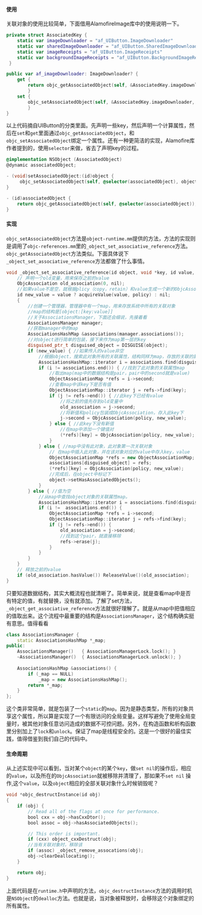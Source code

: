 #### 使用

关联对象的使用比较简单，下面借用AlamofireImage库中的使用说明一下。

````swift
private struct AssociatedKey {
	static var imageDownloader = "af_UIButton.ImageDownloader"
    static var sharedImageDownloader = "af_UIButton.SharedImageDownloader"
    static var imageReceipts = "af_UIButton.ImageReceipts"
    static var backgroundImageReceipts = "af_UIButton.BackgroundImageReceipts"
 }

public var af_imageDownloader: ImageDownloader? {
	get {
    	return objc_getAssociatedObject(self, &AssociatedKey.imageDownloader) as? ImageDownloader
        }
   	set {
      	objc_setAssociatedObject(self, &AssociatedKey.imageDownloader, newValue, .OBJC_ASSOCIATION_RETAIN_NONATOMIC)
        }
}
````

以上代码摘自UIButton的分类里面。先声明一些key，然后声明一个计算属性，然后在`set`和`get`里面通过`objc_getAssociatedObject`，和`objc_setAssociatedObject`绑定一个属性。还有一种更简洁的实现，Alamofire库作者提到的，使用`selector`来做，省去了声明key的过程。

````objective-c
@implementation NSObject (AssociatedObject)
@dynamic associatedObject;

- (void)setAssociatedObject:(id)object {
     objc_setAssociatedObject(self, @selector(associatedObject), object, OBJC_ASSOCIATION_RETAIN_NONATOMIC);
}

- (id)associatedObject {
    return objc_getAssociatedObject(self, @selector(associatedObject));
}
````



#### 实现

 `objc_setAssociatedObject`方法是`object-runtime.mm`提供的方法，方法的实现则是调用了`objc-references.mm`里的`_object_set_associative_reference`方法。`objc_getAssociatedObject`方法类似。下面具体说下`_object_set_associative_reference`方法都做了什么事情。

```` c++
void _object_set_associative_reference(id object, void *key, id value, uintptr_t policy) {
    // 声明一个old变量，用来保存之前的value
    ObjcAssociation old_association(0, nil);
    //如果value不是空，就根据plicy（copy，retain）和value生成一个新的ObjcAssociation对象
    id new_value = value ? acquireValue(value, policy) : nil;
    {
    	//创建一个管理器，管理器中有一个map，用来存放系统中所有的关联对象
    	//map的结构是[object:[key:value]]
    	//关于AssociationsManager，下面还会细说，先接着看
        AssociationsManager manager;
        //获取manager中的map
        AssociationsHashMap &associations(manager.associations());
        //对object进行简单的包装，接下来作为map第一层的key
        disguised_ptr_t disguised_object = DISGUISE(object);
        if (new_value) { //如果传入的value非空
            //根据object，搜索此对象所有的关联属性，结构同样为map，存放的关联的属性的key和value
            AssociationsHashMap::iterator i = associations.find(disguised_object);
            if (i != associations.end()) { //找到了此对象的关联属性map
                //取出map(map中的数据结构是pair，pair中的second就是value)
                ObjectAssociationMap *refs = i->second;
                //查看map中该key下是否有值
                ObjectAssociationMap::iterator j = refs->find(key);
                if (j != refs->end()) { //此key下已经有value
                	//将之前的值先存到old变量中
                    old_association = j->second;
                    //将新值和policy包装成ObjcAssociation，存入此key下
                    j->second = ObjcAssociation(policy, new_value);
                } else { //此key下没有新值
                	//在map中添加一个键值对
                    (*refs)[key] = ObjcAssociation(policy, new_value);
                }
            } else { //map中没有此对象，此对象第一次关联对象
                // 在map中插入此对象，并在该对象对应的value中存入key，value
                ObjectAssociationMap *refs = new ObjectAssociationMap;
                associations[disguised_object] = refs;
                (*refs)[key] = ObjcAssociation(policy, new_value);
                //完成后，在object中标记下
                object->setHasAssociatedObjects();
            }
        } else { //值为空
            //从map中查找object对象的关联属性map。
            AssociationsHashMap::iterator i = associations.find(disguised_object);
            if (i !=  associations.end()) {
                ObjectAssociationMap *refs = i->second;
                ObjectAssociationMap::iterator j = refs->find(key);
                if (j != refs->end()) {
                    old_association = j->second;
                    //找到这个pair，就直接移除
                    refs->erase(j);
                }
            }
        }
    }
    // 释放之前的value
    if (old_association.hasValue()) ReleaseValue()(old_association);
}
````

只要知道数据结构，其实大概流程也就清晰了。简单来说，就是查看map中是否有特定的值，有就替换，没有就添加。了解了set方法，`_object_get_associative_reference`方法就很好理解了。就是从map中把值相应的值取出来。这个流程中最重要的结构是`AssociationsManager`，这个结构确实挺有意思。值得看看

```` c++
class AssociationsManager {
    static AssociationsHashMap *_map;
public:
    AssociationsManager()   { AssociationsManagerLock.lock(); }
    ~AssociationsManager()  { AssociationsManagerLock.unlock(); }
    
    AssociationsHashMap &associations() {
        if (_map == NULL)
            _map = new AssociationsHashMap();
        return *_map;
    }
};
````

这个类非常简单，就是包装了一个`static`的`map`。因为是静态类型，所有的对象共享这个属性，所以算是实现了一个有限访问的全局变量。这样写避免了使用全局变量时，被其他对象任意访问造成的数据不可控问题。另外，在构造函数和析构函数里分别加上了`lock`和`unlock`。保证了map是线程安全的。这是一个很好的最佳实践，值得借鉴到我们自己的代码中。

#### 生命周期

从上述实现中可以看到，当对某个`object`的某个`key`，做`set nil`的操作后，相应的`value`，以及所在的`ObjcAssociation`就被移除并清理了，那如果不`set nil` 操作,这个`value`，以及`object`相应的全部关联对象什么时候销毁呢？

```` objective-c
void *objc_destructInstance(id obj) 
{
    if (obj) {
        // Read all of the flags at once for performance.
        bool cxx = obj->hasCxxDtor();
        bool assoc = obj->hasAssociatedObjects();

        // This order is important.
        if (cxx) object_cxxDestruct(obj);
        //当有关联对象时，移除该
        if (assoc) _object_remove_assocations(obj);
        obj->clearDeallocating();
    }

    return obj;
}
````

上面代码是在`runtime.h`中声明的方法，`objc_destructInstance`方法的调用时机是`NSObject`的`dealloc`方法。也就是说，当对象被释放时，会移除这个对象绑定的所有属性。